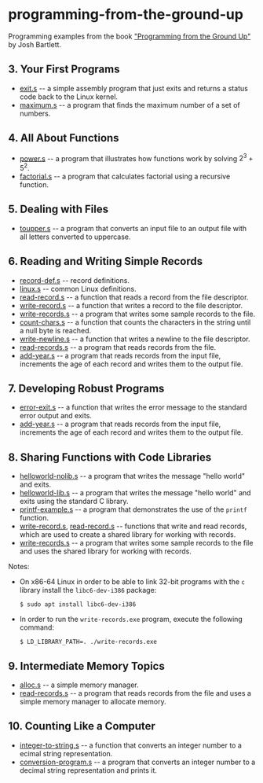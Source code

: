 # programming-from-the-ground-up

Programming examples from the book ["Programming from the Ground Up"](https://savannah.nongnu.org/projects/pgubook/) by Josh Bartlett.

## 3. Your First Programs

- [exit.s](03.your-first-programs/exit.s) -- a simple assembly program that just exits and returns a status code back to the Linux kernel.
- [maximum.s](03.your-first-programs/maximum.s) -- a program that finds the maximum number of a set of numbers.


## 4. All About Functions

- [power.s](04.all-about-functions/power.s) -- a program that illustrates how functions work by solving $2^3 + 5^2$.
- [factorial.s](04.all-about-functions/factorial.s) -- a program that calculates factorial using a recursive function.


## 5. Dealing with Files

- [toupper.s](05.dealing-with-files/toupper.s) -- a program that converts an input file to an output file with all letters converted to uppercase.


## 6. Reading and Writing Simple Records

- [record-def.s](06.reading-and-writing-simple-records/record-def.s) -- record definitions.
- [linux.s](06.reading-and-writing-simple-records/linux.s) -- common Linux definitions.
- [read-record.s](06.reading-and-writing-simple-records/read-record.s) -- a function that reads a record from the file descriptor.
- [write-record.s](06.reading-and-writing-simple-records/write-record.s) -- a function that writes a record to the file descriptor.
- [write-records.s](06.reading-and-writing-simple-records/write-records.s) -- a program that writes some sample records to the file.
- [count-chars.s](06.reading-and-writing-simple-records/count-chars.s) -- a function that counts the characters in the string until a null byte is reached.
- [write-newline.s](06.reading-and-writing-simple-records/write-newline.s) -- a function that writes a newline to the file descriptor.
- [read-records.s](06.reading-and-writing-simple-records/read-records.s) -- a program that reads records from the file.
- [add-year.s](06.reading-and-writing-simple-records/add-year.s) -- a program that reads records from the input file, increments the age of each record and writes them to the output file.


## 7. Developing Robust Programs

- [error-exit.s](07.developing-robust-programs/error-exit.s) -- a function that writes the error message to the standard error output and exits.
- [add-year.s](07.developing-robust-programs/add-year.s) -- a program that reads records from the input file, increments the age of each record and writes them to the output file.


## 8. Sharing Functions with Code Libraries

- [helloworld-nolib.s](08.sharing-functions-with-code-libraries/helloworld-nolib.s) -- a program that writes the message "hello world" and exits.
- [helloworld-lib.s](08.sharing-functions-with-code-libraries/helloworld-lib.s) -- a program that writes the message "hello world" and exits using the standard C library.
- [printf-example.s](08.sharing-functions-with-code-libraries/printf-example.s) -- a program that demonstrates the use of the `printf` function.
- [write-record.s](08.sharing-functions-with-code-libraries/write-record.s), [read-record.s](08.sharing-functions-with-code-libraries/read-record.s) -- functions that write and read records, which are used to create a shared library for working with records.
- [write-records.s](08.sharing-functions-with-code-libraries/write-records.s) -- a program that writes some sample records to the file and uses the shared library for working with records.

Notes:

- On x86-64 Linux in order to be able to link 32-bit programs with the `c` library install the `libc6-dev-i386` package:

  ```
  $ sudo apt install libc6-dev-i386
  ```
- In order to run the `write-records.exe` program, execute the following command:

  ```
  $ LD_LIBRARY_PATH=. ./write-records.exe
  ```


## 9. Intermediate Memory Topics

- [alloc.s](09.intermediate-memory-topics/alloc.s) -- a simple memory manager.
- [read-records.s](09.intermediate-memory-topics/read-records.s) -- a program that reads records from the file and uses a simple memory manager to allocate memory.


## 10. Counting Like a Computer

- [integer-to-string.s](10.counting-like-a-computer/integer-to-string.s) -- a function that converts an integer number to a ecimal string representation.
- [conversion-program.s](10.counting-like-a-computer/conversion-program.s) -- a program that converts an integer number to a decimal string representation and prints it.
